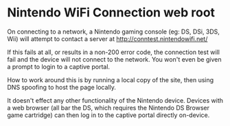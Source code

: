 # Nintendo WiFi Connection web root #

On connecting to a network, a Nintendo gaming console (eg: DS, DSi, 3DS, Wii) will attempt to contact a server at http://conntest.nintendowifi.net/

If this fails at all, or results in a non-200 error code, the connection test will fail and the device will not connect to the network.  You won't even be given a prompt to login to a captive portal.

How to work around this is by running a local copy of the site, then using DNS spoofing to host the page locally.

It doesn't effect any other functionality of the Nintendo device.  Devices with a web browser (all bar the DS, which requires the Nintendo DS Browser game cartridge) can then log in to the captive portal directly on-device.


